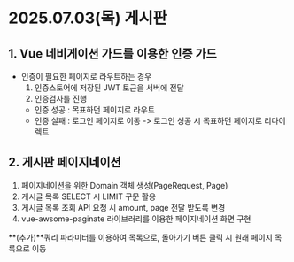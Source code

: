 # 2025.07.03(목) 게시판

## 1. Vue 네비게이션 가드를 이용한 인증 가드

- 인증이 필요한 페이지로 라우트하는 경우
  1. 인증스토어에 저장된 JWT 토근을 서버에 전달
  2. 인증검사를 진행
  - 인증 성공 : 목표하던 페이지로 라우트
  - 인증 실패 : 로그인 페이지로 이동 -> 로그인 성공 시 목표하던 페이지로 리다이렉트

## 2. 게시판 페이지네이션

1. 페이지네이션을 위한 Domain 객체 생성(PageRequest, Page)
2. 게시글 목록 SELECT 시 LIMIT 구문 활용
3. 게시글 목록 조회 API 요청 시 amount, page 전달 받도록 변경
4. vue-awsome-paginate 라이브러리를 이용한 페이지네이션 화면 구현

**(추가)**쿼리 파라미터를 이용하여 목록으로, 돌아가기 버튼 클릭 시 원래 페이지 목록으로 이동
